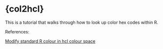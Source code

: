 # {col2hcl} 

This is a tutorial that walks through how to look up color hex codes within R. 

References:

[Modify standard R colour in hcl colour space](https://scales.r-lib.org/reference/col2hcl.html#ref-examples)

